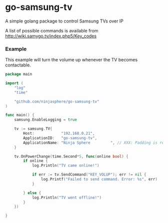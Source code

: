 # go-samsung-tv
A simple golang package to control Samsung TVs over IP

A list of possible commands is available from http://wiki.samygo.tv/index.php5/Key_codes

### Example

This example will turn the volume up whenever the TV becomes contactable.

```go
package main

import (
	"log"
	"time"

	"github.com/ninjasphere/go-samsung-tv"
)

func main() {
	samsung.EnableLogging = true

	tv := samsung.TV{
		Host:            "192.168.0.21",
		ApplicationID:   "go-samsung-tv",
		ApplicationName: "Ninja Sphere         ", // XXX: Padding is required...
	}

	tv.OnPowerChange(time.Second*5, func(online bool) {
		if online {
			log.Println("TV came online!")

			if err := tv.SendCommand("KEY_VOLUP"); err != nil {
				log.Printf("Failed to send command. Error: %s", err)
			}

		} else {
			log.Println("TV went offline!")
		}
	})

}

```
